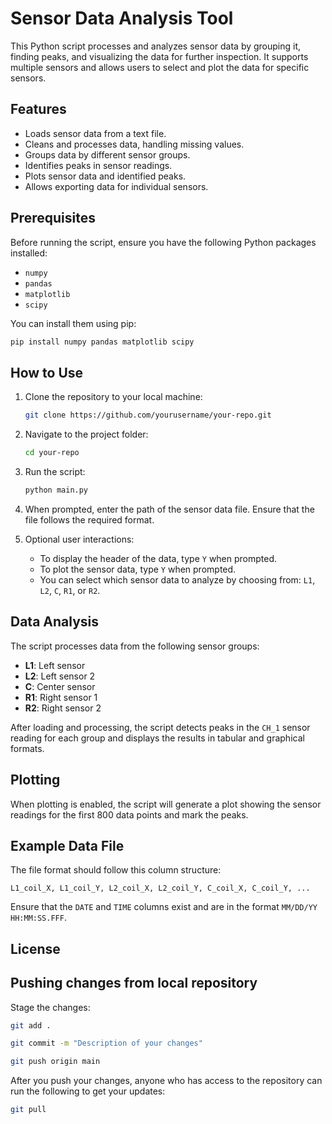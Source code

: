 
# Sensor Data Analysis Tool

This Python script processes and analyzes sensor data by grouping it, finding peaks, and visualizing the data for further inspection. It supports multiple sensors and allows users to select and plot the data for specific sensors.

## Features

- Loads sensor data from a text file.
- Cleans and processes data, handling missing values.
- Groups data by different sensor groups.
- Identifies peaks in sensor readings.
- Plots sensor data and identified peaks.
- Allows exporting data for individual sensors.

## Prerequisites

Before running the script, ensure you have the following Python packages installed:

- `numpy`
- `pandas`
- `matplotlib`
- `scipy`

You can install them using pip:

```bash
pip install numpy pandas matplotlib scipy
```

## How to Use

1. Clone the repository to your local machine:

   ```bash
   git clone https://github.com/yourusername/your-repo.git
   ```

2. Navigate to the project folder:

   ```bash
   cd your-repo
   ```

3. Run the script:

   ```bash
   python main.py
   ```

4. When prompted, enter the path of the sensor data file. Ensure that the file follows the required format.

5. Optional user interactions:

   - To display the header of the data, type `Y` when prompted.
   - To plot the sensor data, type `Y` when prompted.
   - You can select which sensor data to analyze by choosing from: `L1`, `L2`, `C`, `R1`, or `R2`.

## Data Analysis

The script processes data from the following sensor groups:

- **L1**: Left sensor
- **L2**: Left sensor 2
- **C**: Center sensor
- **R1**: Right sensor 1
- **R2**: Right sensor 2

After loading and processing, the script detects peaks in the `CH_1` sensor reading for each group and displays the results in tabular and graphical formats.

## Plotting

When plotting is enabled, the script will generate a plot showing the sensor readings for the first 800 data points and mark the peaks.

## Example Data File

The file format should follow this column structure:

```
L1_coil_X, L1_coil_Y, L2_coil_X, L2_coil_Y, C_coil_X, C_coil_Y, ...
```

Ensure that the `DATE` and `TIME` columns exist and are in the format `MM/DD/YY HH:MM:SS.FFF`.

## License

## Pushing changes from local repository
Stage the changes:

```bash
git add .
```
```bash
git commit -m "Description of your changes"
```
```bash
git push origin main
```
After you push your changes, anyone who has access to the repository can run the following to get your updates:
```bash
git pull
```